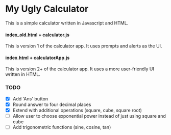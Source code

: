 # My Ugly Calculator
This is a simple calculator written in Javascript and HTML.

#### index_old.html + calculator.js
This is version 1 of the calculator app. It uses prompts and alerts as the UI.

#### index.html + calculatorApp.js
This is version 2+ of the calculator app. It uses a more user-friendly UI written in HTML.

### TODO

- [x]  Add 'Ans' button
- [x] Round answer to four decimal places
- [x] Extend with additional operations (square, cube, square root)
- [ ] Allow user to choose exponential power instead of just using square and cube
- [ ] Add trigonometric functions (sine, cosine, tan)
